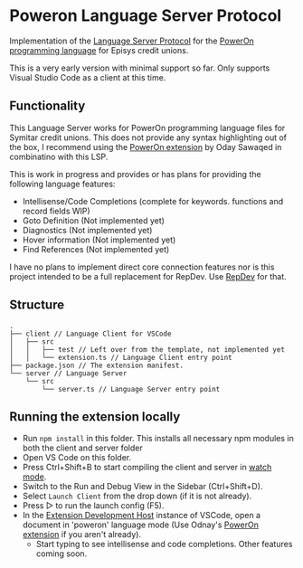 # Poweron Language Server Protocol

Implementation of the [Language Server Protocol](https://github.com/Microsoft/language-server-protocol) for the [PowerOn programming language](https://www.episys.com/products/poweron-programming-language/) for Episys credit unions.

This is a very early version with minimal support so far. Only supports Visual Studio Code as a client at this time.

## Functionality

This Language Server works for PowerOn programming language files for Symitar credit unions. This does not provide any syntax highlighting out of the box, I recommend using the [PowerOn extension](https://marketplace.visualstudio.com/items?itemName=0sawaqed.poweron) by Oday Sawaqed in combinatino with this LSP.

This is work in progress and provides or has plans for providing the following language features:

- Intellisense/Code Completions (complete for keywords. functions and record fields WIP)
- Goto Definition (Not implemented yet)
- Diagnostics (Not implemented yet)
- Hover information (Not implemented yet)
- Find References (Not implemented yet)

I have no plans to implement direct core connection features nor is this project intended to be a full replacement for RepDev. Use [RepDev](https://github.com/jakepoz/RepDev) for that.

## Structure

```
.
├── client // Language Client for VSCode
│   ├── src
│   │   ├── test // Left over from the template, not implemented yet
│   │   └── extension.ts // Language Client entry point
├── package.json // The extension manifest.
└── server // Language Server
    └── src
        └── server.ts // Language Server entry point
```

## Running the extension locally

- Run `npm install` in this folder. This installs all necessary npm modules in both the client and server folder
- Open VS Code on this folder.
- Press Ctrl+Shift+B to start compiling the client and server in [watch mode](https://code.visualstudio.com/docs/editor/tasks#:~:text=The%20first%20entry%20executes,the%20HelloWorld.js%20file.).
- Switch to the Run and Debug View in the Sidebar (Ctrl+Shift+D).
- Select `Launch Client` from the drop down (if it is not already).
- Press ▷ to run the launch config (F5).
- In the [Extension Development Host](https://code.visualstudio.com/api/get-started/your-first-extension#:~:text=Then%2C%20inside%20the%20editor%2C%20press%20F5.%20This%20will%20compile%20and%20run%20the%20extension%20in%20a%20new%20Extension%20Development%20Host%20window.) instance of VSCode, open a document in 'poweron' language mode (Use Odnay's [PowerOn extension](https://marketplace.visualstudio.com/items?itemName=0sawaqed.poweron) if you aren't already).
  - Start typing to see intellisense and code completions. Other features coming soon.
